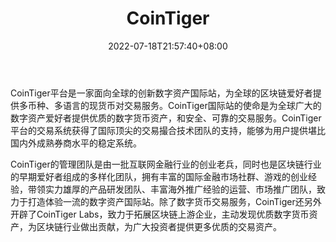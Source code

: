 ﻿---
weight: 
title: "CoinTiger"
description: "CoinTiger平台是一家面向全球的创新数字资产国际站，为全球的区块链爱好者提供多币种、多语言的现货币对交易服务。"
date: 2022-07-18T21:57:40+08:00
lastmod: 2022-07-18T16:45:40+08:00
draft: false
authors: ["june"]
featuredImage: "930.png"
link: "https://1234btc.com/qk/cointiger.html"
tags: ["交易所","CoinTiger"]
categories: ["navigation"]
navigation: ["交易所"]
lightgallery: true
toc: true
pinned: false
recommend: false
recommend1: false
---
CoinTiger平台是一家面向全球的创新数字资产国际站，为全球的区块链爱好者提供多币种、多语言的现货币对交易服务。CoinTiger国际站的使命是为全球广大的数字资产爱好者提供优质的数字货币资产，和安全、可靠的交易服务。CoinTiger平台的交易系统获得了国际顶尖的交易撮合技术团队的支持，能够为用户提供堪比国内外成熟券商水平的稳定系统。

CoinTiger的管理团队是由一批互联网金融行业的创业老兵，同时也是区块链行业的早期爱好者组成的多样化团队，拥有丰富的国际金融市场社群、游戏的创业经验，带领实力雄厚的产品研发团队、丰富海外推广经验的运营、市场推广团队，致力于打造体验一流的数字资产国际站。除了数字货币交易服务，CoinTiger还另外开辟了CoinTiger Labs，致力于拓展区块链上游企业，主动发现优质数字货币资产，为区块链行业做出贡献，为广大投资者提供更多优质的交易资产。